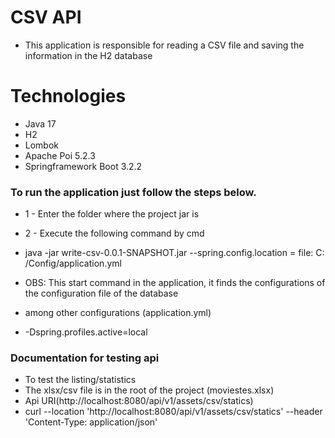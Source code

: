 # CSV API

- This application is responsible for reading a CSV file and saving the information in the H2 database

# Technologies

- Java 17
- H2
- Lombok
- Apache Poi 5.2.3
- Springframework Boot 3.2.2

### To run the application just follow the steps below.

- 1 - Enter the folder where the project jar is
- 2 - Execute the following command by cmd

- java -jar write-csv-0.0.1-SNAPSHOT.jar --spring.config.location = file: C: /Config/application.yml
- OBS: This start command in the application, it finds the configurations of the configuration file of the database
- among other configurations (application.yml)
- -Dspring.profiles.active=local

### Documentation for testing api
- To test the listing/statistics
- The xlsx/csv file is in the root of the project (moviestes.xlsx)
- Api URI(http://localhost:8080/api/v1/assets/csv/statics) 
- curl --location 'http://localhost:8080/api/v1/assets/csv/statics' \--header 'Content-Type: application/json'
